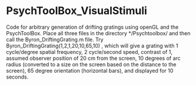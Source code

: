 # PsychToolBox_VisualStimuli
Code for arbitrary generation of drifting gratings using openGL and the PsychToolBox. Place all three files in the directory */Psychtoolbox/ and then call the Byron_DriftingGrating.m file.  Try Byron_DriftingGrating(1,2,1,20,10,65,10) , which will give a grating with 1 cycle/degree spatial frequency, 2 cycle/second speed, contrast of 1, assumed observer position of 20 cm from the screen, 10 degrees of arc radius (converted to a size on the screen based on the distance to the screen), 65 degree orientation (horizontal bars), and displayed for 10 seconds. 

